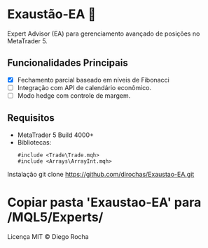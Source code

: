# Exaustão-EA 🤖

Expert Advisor (EA) para gerenciamento avançado de posições no MetaTrader 5.

## Funcionalidades Principais
- [x] Fechamento parcial baseado em níveis de Fibonacci  
- [ ] Integração com API de calendário econômico.  
- [ ] Modo hedge com controle de margem.  

## Requisitos
- MetaTrader 5 Build 4000+
- Bibliotecas:  
  ```mql5
  #include <Trade\Trade.mqh>
  #include <Arrays\ArrayInt.mqh>
Instalação
git clone https://github.com/dirochas/Exaustao-EA.git
# Copiar pasta 'Exaustao-EA' para /MQL5/Experts/
Licença
MIT © Diego Rocha

